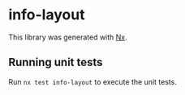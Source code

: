 # info-layout

This library was generated with [Nx](https://nx.dev).

## Running unit tests

Run `nx test info-layout` to execute the unit tests.
